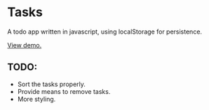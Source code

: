 # Tasks

A todo app written in javascript, using localStorage for persistence.

[View demo.](https://kpmacgregor.github.io/tasks/)

## TODO:

- Sort the tasks properly.
- Provide means to remove tasks.
- More styling.
